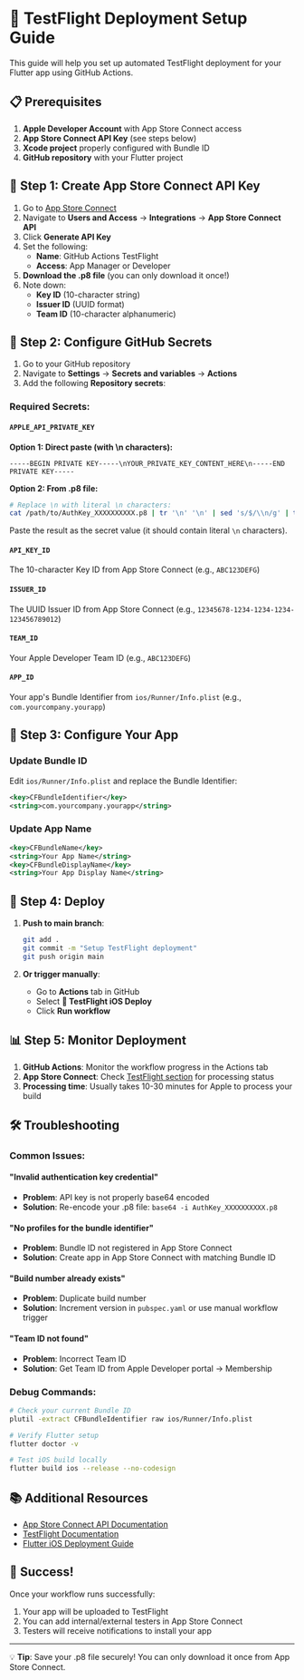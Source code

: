 # 🚀 TestFlight Deployment Setup Guide

This guide will help you set up automated TestFlight deployment for your Flutter app using GitHub Actions.

## 📋 Prerequisites

1. **Apple Developer Account** with App Store Connect access
2. **App Store Connect API Key** (see steps below)
3. **Xcode project** properly configured with Bundle ID
4. **GitHub repository** with your Flutter project

## 🔑 Step 1: Create App Store Connect API Key

1. Go to [App Store Connect](https://appstoreconnect.apple.com)
2. Navigate to **Users and Access** → **Integrations** → **App Store Connect API**
3. Click **Generate API Key**
4. Set the following:
   - **Name**: GitHub Actions TestFlight
   - **Access**: App Manager or Developer
5. **Download the .p8 file** (you can only download it once!)
6. Note down:
   - **Key ID** (10-character string)
   - **Issuer ID** (UUID format)
   - **Team ID** (10-character alphanumeric)

## 🔧 Step 2: Configure GitHub Secrets

1. Go to your GitHub repository
2. Navigate to **Settings** → **Secrets and variables** → **Actions**
3. Add the following **Repository secrets**:

### Required Secrets:

#### `APPLE_API_PRIVATE_KEY`
**Option 1: Direct paste (with \n characters):**
```
-----BEGIN PRIVATE KEY-----\nYOUR_PRIVATE_KEY_CONTENT_HERE\n-----END PRIVATE KEY-----
```

**Option 2: From .p8 file:**
```bash
# Replace \n with literal \n characters:
cat /path/to/AuthKey_XXXXXXXXXX.p8 | tr '\n' '\n' | sed 's/$/\\n/g' | tr -d '\n'
```

Paste the result as the secret value (it should contain literal `\n` characters).

#### `API_KEY_ID`
The 10-character Key ID from App Store Connect (e.g., `ABC123DEFG`)

#### `ISSUER_ID`
The UUID Issuer ID from App Store Connect (e.g., `12345678-1234-1234-1234-123456789012`)

#### `TEAM_ID`
Your Apple Developer Team ID (e.g., `ABC123DEFG`)

#### `APP_ID`
Your app's Bundle Identifier from `ios/Runner/Info.plist` (e.g., `com.yourcompany.yourapp`)

## 📱 Step 3: Configure Your App

### Update Bundle ID
Edit `ios/Runner/Info.plist` and replace the Bundle Identifier:
```xml
<key>CFBundleIdentifier</key>
<string>com.yourcompany.yourapp</string>
```

### Update App Name
```xml
<key>CFBundleName</key>
<string>Your App Name</string>
<key>CFBundleDisplayName</key>
<string>Your App Display Name</string>
```

## 🚀 Step 4: Deploy

1. **Push to main branch**:
   ```bash
   git add .
   git commit -m "Setup TestFlight deployment"
   git push origin main
   ```

2. **Or trigger manually**:
   - Go to **Actions** tab in GitHub
   - Select **🚀 TestFlight iOS Deploy**
   - Click **Run workflow**

## 📊 Step 5: Monitor Deployment

1. **GitHub Actions**: Monitor the workflow progress in the Actions tab
2. **App Store Connect**: Check [TestFlight section](https://appstoreconnect.apple.com) for processing status
3. **Processing time**: Usually takes 10-30 minutes for Apple to process your build

## 🛠️ Troubleshooting

### Common Issues:

#### "Invalid authentication key credential"
- **Problem**: API key is not properly base64 encoded
- **Solution**: Re-encode your .p8 file: `base64 -i AuthKey_XXXXXXXXXX.p8`

#### "No profiles for the bundle identifier"
- **Problem**: Bundle ID not registered in App Store Connect
- **Solution**: Create app in App Store Connect with matching Bundle ID

#### "Build number already exists"
- **Problem**: Duplicate build number
- **Solution**: Increment version in `pubspec.yaml` or use manual workflow trigger

#### "Team ID not found"
- **Problem**: Incorrect Team ID
- **Solution**: Get Team ID from Apple Developer portal → Membership

### Debug Commands:

```bash
# Check your current Bundle ID
plutil -extract CFBundleIdentifier raw ios/Runner/Info.plist

# Verify Flutter setup
flutter doctor -v

# Test iOS build locally
flutter build ios --release --no-codesign
```

## 📚 Additional Resources

- [App Store Connect API Documentation](https://developer.apple.com/documentation/appstoreconnectapi)
- [TestFlight Documentation](https://developer.apple.com/testflight/)
- [Flutter iOS Deployment Guide](https://docs.flutter.dev/deployment/ios)

## 🎉 Success!

Once your workflow runs successfully:
1. Your app will be uploaded to TestFlight
2. You can add internal/external testers in App Store Connect
3. Testers will receive notifications to install your app

---

💡 **Tip**: Save your .p8 file securely! You can only download it once from App Store Connect.

